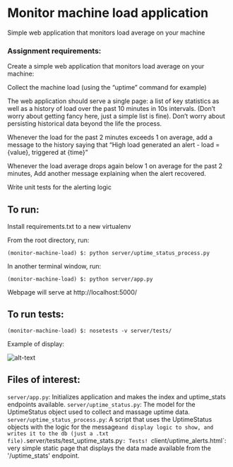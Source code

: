 # Monitor machine load application

Simple web application that monitors load average on your machine

### Assignment requirements:

Create a simple web application that monitors load average on your machine:

Collect the machine load (using the “uptime” command for example)

The web application should serve a single page: a list of key statistics as well as a history of load over the past 10 minutes in 10s intervals. (Don’t worry about getting fancy here, just a simple list is fine). Don’t worry about persisting historical data beyond the life the process.

Whenever the load for the past 2 minutes exceeds 1 on average, add a message to the history saying that “High load generated an alert - load = {value}, triggered at {time}”

Whenever the load average drops again below 1 on average for the past 2 minutes, Add another message explaining when the alert recovered.

Write unit tests for the alerting logic


## To run:

Install requirements.txt to a new virtualenv

From the root directory, run:

```(monitor-machine-load) $: python server/uptime_status_process.py```

In another terminal window, run:

```(monitor-machine-load) $: python server/app.py```

Webpage will serve at http://localhost:5000/

## To run tests:

```(monitor-machine-load) $: nosetests -v server/tests/```


Example of display:

![alt-text](https://d2ppvlu71ri8gs.cloudfront.net/items/1g3C1Y453r0S0R1X3f12/Screen%20Recording%202017-05-15%20at%2008.53%20PM.gif?v=268961e3 "Example of Monitor Machine Load webpage")

## Files of interest:
`server/app.py`: Initializes application and makes the index and uptime_stats endpoints available.
`server/uptime_status.py`: The model for the UptimeStatus object used to collect and massage uptime data.
`server/uptime_status_process.py`: A script that uses the UptimeStatus objects with the logic for the message` and display logic to show, and writes it to the db (just a .txt file).
`server/tests/test_uptime_stats.py`: Tests!
`client/uptime_alerts.html`: very simple static page that displays the data made available from the '/uptime_stats' endpoint.
